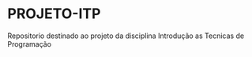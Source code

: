 # PROJETO-ITP

Repositorio destinado ao projeto da disciplina Introdução as Tecnicas de Programação
